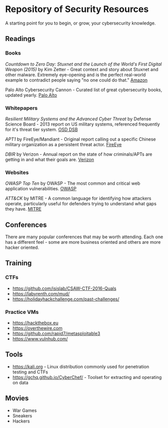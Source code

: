 # Repository of Security Resources

A starting point for you to begin, or grow, your cybersecurity knowledge.

## Readings

### Books

*Countdown to Zero Day: Stuxnet and the Launch of the World's First Digital Weapon (2015)*	by Kim Zetter - Great context and story about Stuxnet and other malware. Extremely eye-opening and is the perfect real-world example to contradict people saying "no one could do that." [Amazon](https://www.amazon.com/Countdown-Zero-Day-Stuxnet-Digital/dp/0770436196)

Palo Alto Cybersecurity Cannon - Curated list of great cybersecurity books, updated yearly. [Palo Alto](https://cybercanon.paloaltonetworks.com/)

### Whitepapers

*Resilient Military Systems and the Advanced Cyber Threat* by Defense Science Board - 2013 report on US military systems, referenced frequently for it's threat tier system. [OSD DSB](http://www.acq.osd.mil/dsb/reports/ResilientMilitarySystems.CyberThreat.pdf)

*APT1* by FireEye/Mandiant - Original report calling out a specific Chinese military organization as a persistent threat actor. [FireEye](https://www.fireeye.com/content/dam/fireeye-www/services/pdfs/mandiant-apt1-report.pdf)

*DBIR* by Verizon - Annual report on the state of how criminals/APTs are getting in and what their goals are. [Verizon](http://www.verizonenterprise.com/verizon-insights-lab/dbir/)

### Websites

*OWASP Top Ten* by OWASP - The most common and critical web application vulnerabilities. [OWASP](https://www.owasp.org/index.php/Category:OWASP_Top_Ten_Project)

*ATT&CK* by MITRE - A common language for identifying how attackers operate, particularly useful for defenders trying to understand what gaps they have. [MITRE](https://attack.mitre.org/)

## Conferences

There are many popular conferences that may be worth attending. Each one has a different feel - some are more business oriented and others are more hacker oriented.



## Training

### CTFs
- https://github.com/isislab/CSAW-CTF-2016-Quals
- https://labyrenth.com/mud/
- https://holidayhackchallenge.com/past-challenges/

### Practice VMs
- https://hackthebox.eu
- https://overthewire.com
- https://github.com/rapid7/metasploitable3
- https://www.vulnhub.com/

## Tools

- https://kali.org - Linux distribution commonly used for penetration testing and CTFs
- https://gchq.github.io/CyberChef/ - Toolset for extracting and operating on data

## Movies

- War Games
- Sneakers
- Hackers
